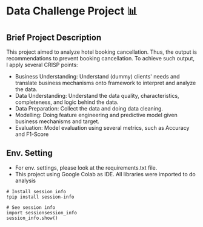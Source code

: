 # Data Challenge Project 📊

## Brief Project Description
This project aimed to analyze hotel booking cancellation. Thus, the output is recommendations to prevent booking cancellation. 
To achieve such output, I apply several CRISP points:
* Business Understanding: Understand (dummy) clients' needs and translate business mechanisms onto framework to interpret and analyze the data.
* Data Understanding: Understand the data quality, characteristics, completeness, and logic behind the data.
* Data Preparation: Collect the data and doing data cleaning.
* Modelling: Doing feature engineering and predictive model given business mechanisms and target.
* Evaluation: Model evaluation using several metrics, such as Accuracy and F1-Score


## Env. Setting
* For env. settings, please look at the requirements.txt file.
* This project using Google Colab as IDE. All libraries were
 imported to do analysis

```
# Install session info
!pip install session-info

# See session info
import sessionsession_info
session_info.show()
```
